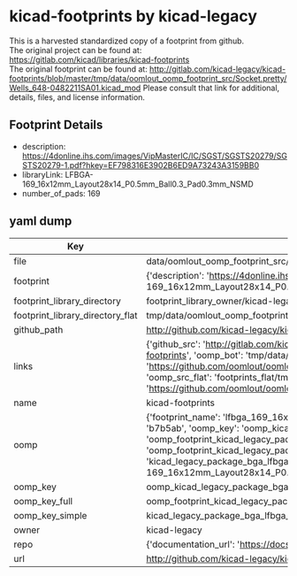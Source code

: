 # kicad-footprints by kicad-legacy  
This is a harvested standardized copy of a footprint from github.  
The original project can be found at:  
https://gitlab.com/kicad/libraries/kicad-footprints  
The original footprint can be found at:
http://gitlab.com/kicad-legacy/kicad-footprints/blob/master/tmp/data/oomlout_oomp_footprint_src/Socket.pretty/Wells_648-0482211SA01.kicad_mod
Please consult that link for additional, details, files, and license information.  
## Footprint Details
* description: https://4donline.ihs.com/images/VipMasterIC/IC/SGST/SGSTS20279/SGSTS20279-1.pdf?hkey=EF798316E3902B6ED9A73243A3159BB0  
* libraryLink: LFBGA-169_16x12mm_Layout28x14_P0.5mm_Ball0.3_Pad0.3mm_NSMD  
* number_of_pads: 169  
## yaml dump  
| Key | Value |  
| --- | --- |  
| file | data/oomlout_oomp_footprint_src/kicad-footprints/Package_BGA.pretty/LFBGA-169_16x12mm_Layout28x14_P0.5mm_Ball0.3_Pad0.3mm_NSMD.kicad_mod |  
| footprint | {'description': 'https://4donline.ihs.com/images/VipMasterIC/IC/SGST/SGSTS20279/SGSTS20279-1.pdf?hkey=EF798316E3902B6ED9A73243A3159BB0', 'libraryLink': 'LFBGA-169_16x12mm_Layout28x14_P0.5mm_Ball0.3_Pad0.3mm_NSMD', 'number_of_pads': 169} |  
| footprint_library_directory | footprint_library_owner/kicad-legacy_kicad-footprints |  
| footprint_library_directory_flat | tmp/data/oomlout_oomp_footprint_src/footprints_flat/kicad_legacy_package_bga_lfbga_169_16x12mm_layout28x14_p0_5mm_ball0_3_pad0_3mm_nsmd/working |  
| github_path | http://github.com/kicad-legacy/kicad-footprints/blob/master/tmp/data/oomlout_oomp_footprint_src/Package_BGA.pretty/LFBGA-169_16x12mm_Layout28x14_P0.5mm_Ball0.3_Pad0.3mm_NSMD.kicad_mod |  
| links | {'github_src': 'http://gitlab.com/kicad-legacy/kicad-footprints/blob/master/tmp/data/oomlout_oomp_footprint_src/Socket.pretty/Wells_648-0482211SA01.kicad_mod', 'github_src_repo': 'https://gitlab.com/kicad/libraries/kicad-footprints', 'oomp_bot': 'tmp/data/oomlout_oomp_footprint_src/footprints/kicad_legacy_package_bga_lfbga_169_16x12mm_layout28x14_p0_5mm_ball0_3_pad0_3mm_nsmd/working', 'oomp_bot_github': 'https://github.com/oomlout/oomlout_oomp_footprint_bot/tree/main/tmp/data/oomlout_oomp_footprint_src/footprints/kicad_legacy_package_bga_lfbga_169_16x12mm_layout28x14_p0_5mm_ball0_3_pad0_3mm_nsmd/working', 'oomp_src_flat': 'footprints_flat/tmp/data/oomlout_oomp_footprint_src/footprints_flat/kicad_legacy_package_bga_lfbga_169_16x12mm_layout28x14_p0_5mm_ball0_3_pad0_3mm_nsmd/working', 'oomp_src_flat_github': 'https://github.com/oomlout/oomlout_oomp_footprint_src/tree/main/tmp/data/oomlout_oomp_footprint_src/footprints_flat/kicad_legacy_package_bga_lfbga_169_16x12mm_layout28x14_p0_5mm_ball0_3_pad0_3mm_nsmd/working'} |  
| name | kicad-footprints |  
| oomp | {'footprint_name': 'lfbga_169_16x12mm_layout28x14_p0_5mm_ball0_3_pad0_3mm_nsmd', 'library_name': 'package_bga', 'md5': 'b7b5ab17fd8665ce9f96a27d387379b5', 'md5_10': 'b7b5ab17fd', 'md5_5': 'b7b5a', 'md5_6': 'b7b5ab', 'oomp_key': 'oomp_kicad_legacy_package_bga_lfbga_169_16x12mm_layout28x14_p0_5mm_ball0_3_pad0_3mm_nsmd', 'oomp_key_extra': 'oomp_footprint_kicad_legacy_package_bga_lfbga_169_16x12mm_layout28x14_p0_5mm_ball0_3_pad0_3mm_nsmd', 'oomp_key_full': 'oomp_footprint_kicad_legacy_package_bga_lfbga_169_16x12mm_layout28x14_p0_5mm_ball0_3_pad0_3mm_nsmd_b7b5ab', 'oomp_key_simple': 'kicad_legacy_package_bga_lfbga_169_16x12mm_layout28x14_p0_5mm_ball0_3_pad0_3mm_nsmd', 'original_filename': 'data/oomlout_oomp_footprint_src/kicad-footprints/Package_BGA.pretty/LFBGA-169_16x12mm_Layout28x14_P0.5mm_Ball0.3_Pad0.3mm_NSMD.kicad_mod', 'owner_name': 'kicad_legacy'} |  
| oomp_key | oomp_kicad_legacy_package_bga_lfbga_169_16x12mm_layout28x14_p0_5mm_ball0_3_pad0_3mm_nsmd |  
| oomp_key_full | oomp_footprint_kicad_legacy_package_bga_lfbga_169_16x12mm_layout28x14_p0_5mm_ball0_3_pad0_3mm_nsmd |  
| oomp_key_simple | kicad_legacy_package_bga_lfbga_169_16x12mm_layout28x14_p0_5mm_ball0_3_pad0_3mm_nsmd |  
| owner | kicad-legacy |  
| repo | {'documentation_url': 'https://docs.github.com/rest/repos/repos#get-a-repository', 'message': 'Not Found'} |  
| url | http://github.com/kicad-legacy/kicad-footprints |  

